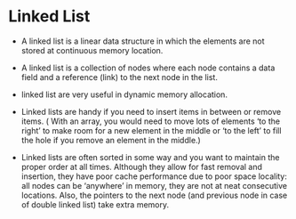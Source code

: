 # Linked List 
- A linked list is a linear data structure in which the elements are not stored at continuous memory location.
  
- A linked list is a collection of nodes where each node contains a data field and a reference (link) to the 
  next node in the list.

- linked list are very useful in dynamic memory allocation.

- Linked lists are handy if you need to insert items in between or remove items. 
  ( With an array, you would need to move lots of elements ‘to the right’ to make room for a new element in the middle or ‘to the left’ to fill the hole if you remove an element in the middle.)

- Linked lists are often sorted in some way and you want to maintain the proper order at all times. Although they allow for fast removal and insertion, 
  they have poor cache performance due to poor space locality: all nodes can be ‘anywhere’ in memory, they are not at neat consecutive locations. Also, the pointers to the next node (and previous node in case of double linked list) take extra memory.
  


